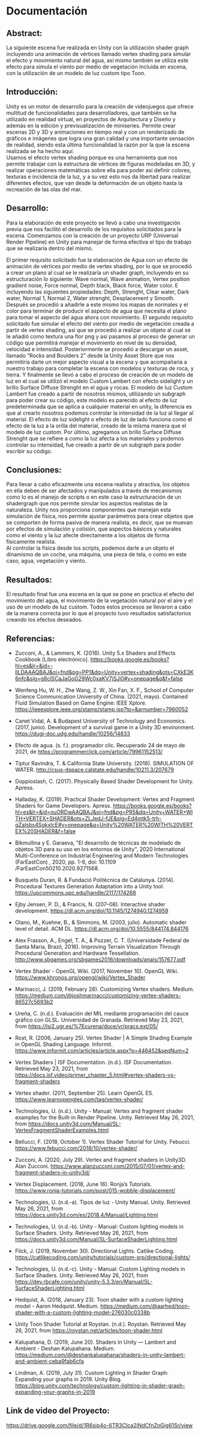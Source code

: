 # Documentación 
## Abstract: 
La siguiente escena fue realizada en Unity con la utilización shader graph incluyendo una animación de vértices llamado vertex shading para simular el efecto y movimiento natural del agua, así mismo también se utiliza este efecto para simula el viento por medio de vegetación incluida en escena, con la utilización de un modelo de luz custom tipo Toon.

## Introducción: 
Unity es un motor de desarrollo para la creación de videojuegos que ofrece multitud de funcionalidades para desarrolladores, que también se ha utilizado en realidad virtual, en proyectos de Arquitectura y Diseño y además en la edición y previsualización de miniseries. Permite crear escenas 2D y 3D y animaciones en tiempo real y con un renderizado de gráficos e imágenes que logra una gran calidad y una importante sensación de realidad, siendo esta última funcionalidad la razón por la que la escena realizada se ha hecho aquí.  
Usamos el efecto vertex shading porque es una herramienta que nos permite trabajar con la estructura de vértices de figuras modeladas en 3D, y realizar operaciones matemáticas sobre ella para poder así definir colores, texturas e incidencia de la luz, y a su vez esto nos da libertad para realizar diferentes efectos, que van desde la deformación de un objeto hasta la recreación de las olas del mar. 

## Desarrollo: 
Para la elaboración de este proyecto se llevó a cabo una investigación previa que nos facilitó el desarrollo de los requisitos solicitados para la escena. Comenzamos con la creación de un proyecto URP (Universal Render Pipeline) en Unity para manejar de forma efectiva el tipo de trabajo que se realizaría dentro del mismo. 

El primer requisito solicitado fue la elaboración de Agua con un efecto de animación de vértices por medio de vertex shading, por lo que se procedió a crear un plano al cual se le realizaría un shader graph, incluyendo en su estructuración lo siguiente: Wave normal, Wave animation, Vertex position gradient noise, Force normal, Depth black, Black force, Water color. E incluyendo las siguientes propiedades: Depth, Strenght, Clear water, Dark water, Normal 1, Normal 2, Water strenght, Desplacement y Smooth.  
Después se procedió a añadirle a este mismo los mapas de normales y el color para terminar de producir el aspecto de agua que necesita el plano para tomar el aspecto del agua ahora con movimiento. 
El segundo requisito solicitado fue simular el efecto del viento por medio de vegetación creada a partir de vertex shading, así que se procedió a realizar un objeto al cual se le añadió como textura una flor png y así pasamos al proceso de generar un código que permitirá manejar el movimiento en nivel de su densidad, velocidad e intensidad. 
Posteriormente se procedió a descargar un asset, llamado “Rocks and Boulders 2” desde la Unity Asset Store que nos permitiría darle un mejor aspecto visual a la escena y que acompañaría a nuestro trabajo para completar la escena con modelos y texturas de roca, y tierra.
Y finalmente se llevó a cabo el proceso de creación de un modelo de luz en el cual se utilizó el modelo Custom Lambert con efecto sidelight y un brillo Surface Diffuse Strenght en el agua y rocas. El modelo de luz Custom Lambert fue creado a partir de nosotros mismos, utilizando un subgraph para poder crear su código, este modelo es parecido al efecto de luz predeterminada que se aplica a cualquier material en unity, la diferencia es que al crearlo nosotros podemos controlar la intensidad de la luz al llegar al material. El efecto de luz sidelight o efecto de luz de lado funciona como el efecto de la luz a la orilla del material, creado de la misma manera que el modelo de luz custom.
Por último, agregamos un brillo Surface Diffuse Strenght que se refiere a como la luz afecta a los materiales y podemos controlar su intensidad, fue creado a partir de un subgraph para poder escribir su código.

## Conclusiones: 
Para llevar a cabo eficazmente una escena realista y atractiva, los objetos en ella deben de ser afectados y manipulados a través de mecanismos como lo es el manejo de scripts o en este caso la estructuración de un shadergraph que nos permite simular los aspectos realistas de la naturaleza. Unity nos proporciona componentes que manejan esta simulación de física, nos permite ajustar parámetros para crear objetos que se comporten de forma pasiva de manera realista, es decir, que se muevan por efectos de simulación y colisión, que aspectos básicos y naturales como el viento y la luz afecte directamente a los objetos de forma físicamente realista.  
Al controlar la física desde los scripts, podemos darle a un objeto el dinamismo de un coche, una máquina, una pieza de tela, o como en este caso, agua, vegetación y viento. 

## Resultados: 
El resultado final fue una escena en la que se pone en practica el efecto del movimiento del agua, el movimiento de la vegetación natural por el aire y el uso de un modelo de luz custom. Todos estos procesos se llevaron a cabo de la manera correcta por lo que el proyecto tuvo resultados satisfactorios creando los efectos deseados.

## Referencias: 
-	Zucconi, A., & Lammers, K. (2016). Unity 5.x Shaders and Effects Cookbook [Libro electrónico]. https://books.google.es/books?hl=es&lr=&id=-llLDAAAQBAJ&oi=fnd&pg=PP1&dq=Unity+vertex+shading&ots=CXkE3K6nfc&sig=g8clSCaJaGoG29Wc0xaKV7jSJi0#v=onepage&q&f=false 

-	Wenfeng Hu, W. H., Zhe Wang, Z. W., Xin Fan, X. F., School of Computer Science Communication University of China. (2021, mayo). Contained Fluid Simulation Based on Game Engine: IEEE Xplore. https://ieeexplore.ieee.org/stamp/stamp.jsp?tp=&arnumber=7960052 

-	Canet Vidal, A. & Budapest University of Technology and Economics. (2017, junio). Development of a survival game in a Unity 3D environment. https://dugi-doc.udg.edu/handle/10256/14833 

-	Efecto de agua. (s. f.). programador clic. Recuperado 24 de mayo de 2021, de https://programmerclick.com/article/79961152513/ 

-	Tiptur Ravindra, T. & California State University. (2018). SIMULATION OF WATER. http://csus-dspace.calstate.edu/handle/10211.3/207679 

-	Doppioslash, C. (2017). Physically Based Shader Development for Unity. Apress. 

-	Halladay, K. (2019). Practical Shader Development: Vertex and Fragment Shaders for Game Developers. Apress. https://books.google.es/books?hl=es&lr=&id=ouORDwAAQBAJ&oi=fnd&pg=PR5&dq=Unity+WATER+WITH+VERTEX+SHADER&ots=ZLJedJ-fJE&sig=Ed4mtk5-trh-qZaIsbs4SgkxIcE#v=onepage&q=Unity%20WATER%20WITH%20VERTEX%20SHADER&f=false 

-	Bikmullina y E. Garaeva, "El desarrollo de técnicas de modelado de objetos 3D para su uso en los entornos de Unity", 2020 International Multi-Conference on Industrial Engineering and Modern Technologies (FarEastCon) , 2020, pp. 1-6, doi: 10.1109 /FarEastCon50210.2020.9271568. 

-	Busquets Duran, R. & Fundació Politècnica de Catalunya. (2014). Procedural Textures Generation Adaptation into a Unity tool. https://upcommons.upc.edu/handle/2117/174268 

-	Ejby Jensen, P. D., & Francis, N. (207–08). Interactive shader development. https://dl.acm.org/doi/10.1145/1274940.1274959 

-	Olano, M., Kuehne, B., & Simmons, M. (2003, julio). Automatic shader level of detail. ACM DL. https://dl.acm.org/doi/10.5555/844174.844176 

-	Alex Frasson, A.,  Engel, T. A., & Pozzer, C. T. (Universidade Federal de Santa Maria, Brazil, 2016). Improving Terrain Visualization Through Procedural Generation and Hardware Tessellation. http://www.sbgames.org/sbgames2016/downloads/anais/157677.pdf


-	Vertex Shader - OpenGL Wiki. (2017, November 10). OpenGL Wiki. https://www.khronos.org/opengl/wiki/Vertex_Shader


-	Marinacci, J. (2019, February 28). Customizing Vertex shaders. Medium. https://medium.com/@joshmarinacci/customizing-vertex-shaders-86527c5693b2

-	Ureña, C. (n.d.). Evaluación del MIL mediante programación del cauce gráfico con GLSL. Universidad de Granada. Retrieved May 23, 2021, from https://lsi2.ugr.es/%7Ecurena/doce/vr/pracs.ext/05/

-	Rost, R. (2006, January 25). Vertex Shader | A Simple Shading Example in OpenGL Shading Language. Informit. https://www.informit.com/articles/article.aspx?p=446452&seqNum=2


-	Vertex Shaders | ISF Documentation. (n.d.). ISF Documentation. Retrieved May 23, 2021, from https://docs.isf.video/primer_chapter_5.html#vertex-shaders-vs-fragment-shaders

-	Vertex shader. (2011, September 25). Learn OpenGL ES. https://www.learnopengles.com/tag/vertex-shader/


-	Technologies, U. (n.d.). Unity - Manual: Vertex and fragment shader examples for the Built-in Render Pipeline. Unity. Retrieved May 26, 2021, from https://docs.unity3d.com/Manual/SL-VertexFragmentShaderExamples.html


-	Bellucci, F. (2018, October 1). Vertex Shader Tutorial for Unity. Febucci. https://www.febucci.com/2018/10/vertex-shader/


-	Zucconi, A. (2020, July 29). Vertex and fragment shaders in Unity3D. Alan Zucconi. https://www.alanzucconi.com/2015/07/01/vertex-and-fragment-shaders-in-unity3d/

-	Vertex Displacement. (2018, June 16). Ronja’s Tutorials. https://www.ronja-tutorials.com/post/015-wobble-displacement/


-	Technologies, U. (n.d.-a). Tipos de luz - Unity Manual. Unity. Retrieved May 26, 2021, from https://docs.unity3d.com/es/2018.4/Manual/Lighting.html


-	Technologies, U. (n.d.-b). Unity - Manual: Custom lighting models in Surface Shaders. Unity. Retrieved May 26, 2021, from https://docs.unity3d.com/Manual/SL-SurfaceShaderLighting.html

-	Flick, J. (2019, November 30). Directional Lights. Catlike Coding. https://catlikecoding.com/unity/tutorials/custom-srp/directional-lights/


-	Technologies, U. (n.d.-c). Unity - Manual: Custom Lighting models in Surface Shaders. Unity. Retrieved May 26, 2021, from https://dev.rbcafe.com/unity/unity-5.3.3/en/Manual/SL-SurfaceShaderLighting.html


-	Hedquist, A. (2018, January 23). Toon shader with a custom lighting model - Aaron Hedquist. Medium. https://medium.com/@aarhed/toon-shader-with-a-custom-lighting-model-276030c0338b


-	Unity Toon Shader Tutorial at Roystan. (n.d.). Roystan. Retrieved May 26, 2021, from https://roystan.net/articles/toon-shader.html


-	Kalupahana, D. (2019, June 20). Shaders in Unity — Lambert and Ambient - Deshan Kalupahana. Medium. https://medium.com/@deshankalupahana/shaders-in-unity-lambert-and-ambient-ceba9fab6cfa


-	Lindman, A. (2019, July 31). Custom Lighting in Shader Graph: Expanding your graphs in 2019. Unity Blog. https://blog.unity.com/technology/custom-lighting-in-shader-graph-expanding-your-graphs-in-2019

## Link de video del Proyecto:
https://drive.google.com/file/d/1R6sjp4o-6TR3CIca2jNdCfnZnGig61Sr/view

